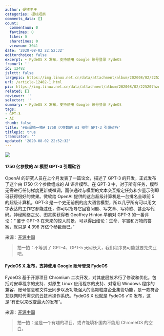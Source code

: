 ```yaml
---
author: 硬核老王
categories: 硬核观察
comments_data: []
count:
  commentnum: 0
  favtimes: 0
  likes: 0
  sharetimes: 0
  viewnum: 3041
date: '2020-08-02 22:52:32'
editorchoice: false
excerpt: • FydeOS X 发布，支持使用 Google 账号登录 FydeOS
fromurl: ''
id: 12482
islctt: false
largepic: https://img.linux.net.cn/data/attachment/album/202008/02/225207hzw3n66wz6gkf6cc.jpg
url: /article-12482-1.html
pic: https://img.linux.net.cn/data/attachment/album/202008/02/225207hzw3n66wz6gkf6cc.jpg.thumb.jpg
related: []
reviewer: ''
selector: ''
summary: • FydeOS X 发布，支持使用 Google 账号登录 FydeOS
tags:
- GPT-3
- AI
thumb: false
title: '#新闻拍一拍# 1750 亿参数的 AI 模型 GPT-3 引爆硅谷'
titlepic: true
translator: ''
updated: '2020-08-02 22:52:32'
---
```


![](/data/attachment/album/202008/02/225207hzw3n66wz6gkf6cc.jpg)


#### 1750 亿参数的 AI 模型 GPT-3 引爆硅谷


OpenAI 的研究人员在上个月发表了一篇论文，描述了 GPT-3 的开发，正式发布了这个由 1750 亿个参数组成的 AI 语言模型。在 GPT-3 中，对于所有任务，模型无需进行任何梯度更新或微调，而仅通过与模型的文本交互指定任务和少量示例即可获得很好的效果。微软给 OpenAI 提供的这台超级计算机是一台排名全球前 5 的超级计算机。GPT-3 是一个史无前例的庞大语言模型，所以几乎所有可以用文字表达的工作它都能胜任，你可以指导它回答问题、写文章、写诗歌、甚至写代码。神经网络之父、图灵奖获得者 Geoffrey Hinton 早前对 GPT-3 的一番评论：“ 鉴于 GPT-3 在未来的惊人前景，可以得出结论：生命、宇宙和万物的答案，就只是 4.398 万亿个参数而已。”


来源：[开源中国](https://www.oschina.net/news/117519/what-is-gpt-3)



> 
> 拍一拍：不等到了 GPT-4、GPT-5 天网长大，我们程序员可能就要先失业吧。
> 
> 
> 


#### FydeOS X 发布，支持使用 Google 账号登录 FydeOS


FydeOS 基于开源项目 Chromium 二次开发，对其底层技术行了修改和优化。包括对安卓程序的支持、对原生 Linux 应用程序的支持、对常用 Windows 程序的兼容、账号信息和文件云同步以及功能强大的高颗粒度企业集管功能，是一款符合互联网时代需求的云技术操作系统。FydeOS X 也就是 FydeOS v10 发布，这是“有史以来改变最大的发布”。


来源：[开源中国](https://www.oschina.net/news/117446/fydeosx-released)



> 
> 拍一拍：这是一个有趣的项目，或许能填补国内不能用 ChromeOS 的空白。
> 
> 
>
